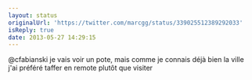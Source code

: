 ```yaml
---
layout: status
originalUrl: 'https://twitter.com/marcgg/status/339025512389292033'
isReply: true
date: 2013-05-27 14:29:15
---
```


@cfabianski je vais voir un pote, mais comme je connais déjà bien la ville j'ai préféré taffer en remote plutôt que visiter

